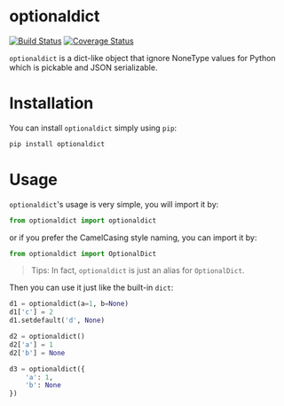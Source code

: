 # optionaldict

[![Build Status](https://travis-ci.org/messense/optionaldict.svg)](https://travis-ci.org/messense/optionaldict)
[![Coverage Status](https://coveralls.io/repos/messense/optionaldict/badge.svg)](https://coveralls.io/r/messense/optionaldict)

``optionaldict`` is a dict-like object that ignore NoneType values for Python which is pickable and JSON serializable.

# Installation

You can install ``optionaldict`` simply using ``pip``:
```bash
pip install optionaldict
```

# Usage
``optionaldict``'s usage is very simple, you will import it by:

```python
from optionaldict import optionaldict
```

or if you prefer the CamelCasing style naming, you can import it by:

```python
from optionaldict import OptionalDict
```

> Tips: In fact, ``optionaldict`` is just an alias for ``OptionalDict``.

Then you can use it just like the built-in ``dict``:

```python
d1 = optionaldict(a=1, b=None)
d1['c'] = 2
d1.setdefault('d', None)

d2 = optionaldict()
d2['a'] = 1
d2['b'] = None

d3 = optionaldict({
    'a': 1,
    'b': None
})
```
